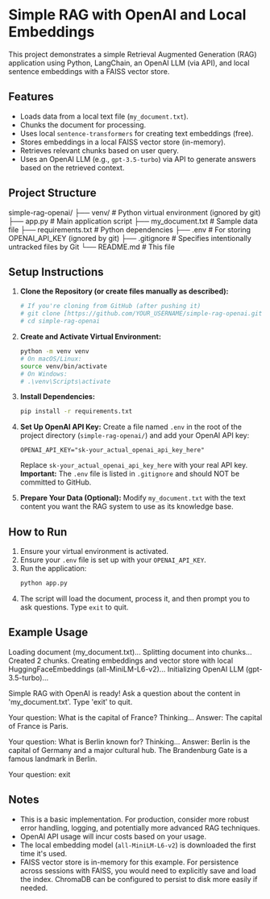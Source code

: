 # Simple RAG with OpenAI and Local Embeddings

This project demonstrates a simple Retrieval Augmented Generation (RAG) application
using Python, LangChain, an OpenAI LLM (via API), and local sentence embeddings
with a FAISS vector store.

## Features

- Loads data from a local text file (`my_document.txt`).
- Chunks the document for processing.
- Uses local `sentence-transformers` for creating text embeddings (free).
- Stores embeddings in a local FAISS vector store (in-memory).
- Retrieves relevant chunks based on user query.
- Uses an OpenAI LLM (e.g., `gpt-3.5-turbo`) via API to generate answers based on the retrieved context.

## Project Structure

simple-rag-openai/
├── venv/                   # Python virtual environment (ignored by git)
├── app.py                  # Main application script
├── my_document.txt         # Sample data file
├── requirements.txt        # Python dependencies
├── .env                    # For storing OPENAI_API_KEY (ignored by git)
├── .gitignore              # Specifies intentionally untracked files by Git
└── README.md               # This file

## Setup Instructions

1.  **Clone the Repository (or create files manually as described):**
    ```bash
    # If you're cloning from GitHub (after pushing it)
    # git clone [https://github.com/YOUR_USERNAME/simple-rag-openai.git](https://github.com/YOUR_USERNAME/simple-rag-openai.git)
    # cd simple-rag-openai
    ```

2.  **Create and Activate Virtual Environment:**
    ```bash
    python -m venv venv
    # On macOS/Linux:
    source venv/bin/activate
    # On Windows:
    # .\venv\Scripts\activate
    ```

3.  **Install Dependencies:**
    ```bash
    pip install -r requirements.txt
    ```

4.  **Set Up OpenAI API Key:**
    Create a file named `.env` in the root of the project directory (`simple-rag-openai/`) and add your OpenAI API key:
    ```env
    OPENAI_API_KEY="sk-your_actual_openai_api_key_here"
    ```
    Replace `sk-your_actual_openai_api_key_here` with your real API key.
    **Important:** The `.env` file is listed in `.gitignore` and should NOT be committed to GitHub.

5.  **Prepare Your Data (Optional):**
    Modify `my_document.txt` with the text content you want the RAG system to use as its knowledge base.

## How to Run

1.  Ensure your virtual environment is activated.
2.  Ensure your `.env` file is set up with your `OPENAI_API_KEY`.
3.  Run the application:
    ```bash
    python app.py
    ```
4.  The script will load the document, process it, and then prompt you to ask questions. Type `exit` to quit.

## Example Usage

Loading document (my_document.txt)...
Splitting document into chunks...
Created 2 chunks.
Creating embeddings and vector store with local HuggingFaceEmbeddings (all-MiniLM-L6-v2)...
Initializing OpenAI LLM (gpt-3.5-turbo)...

Simple RAG with OpenAI is ready!
Ask a question about the content in 'my_document.txt'. Type 'exit' to quit.

Your question: What is the capital of France?
Thinking...
Answer: The capital of France is Paris.

Your question: What is Berlin known for?
Thinking...
Answer: Berlin is the capital of Germany and a major cultural hub. The Brandenburg Gate is a famous landmark in Berlin.

Your question: exit


## Notes

-   This is a basic implementation. For production, consider more robust error handling, logging, and potentially more advanced RAG techniques.
-   OpenAI API usage will incur costs based on your usage.
-   The local embedding model (`all-MiniLM-L6-v2`) is downloaded the first time it's used.
-   FAISS vector store is in-memory for this example. For persistence across sessions with FAISS, you would need to explicitly save and load the index. ChromaDB can be configured to persist to disk more easily if needed.